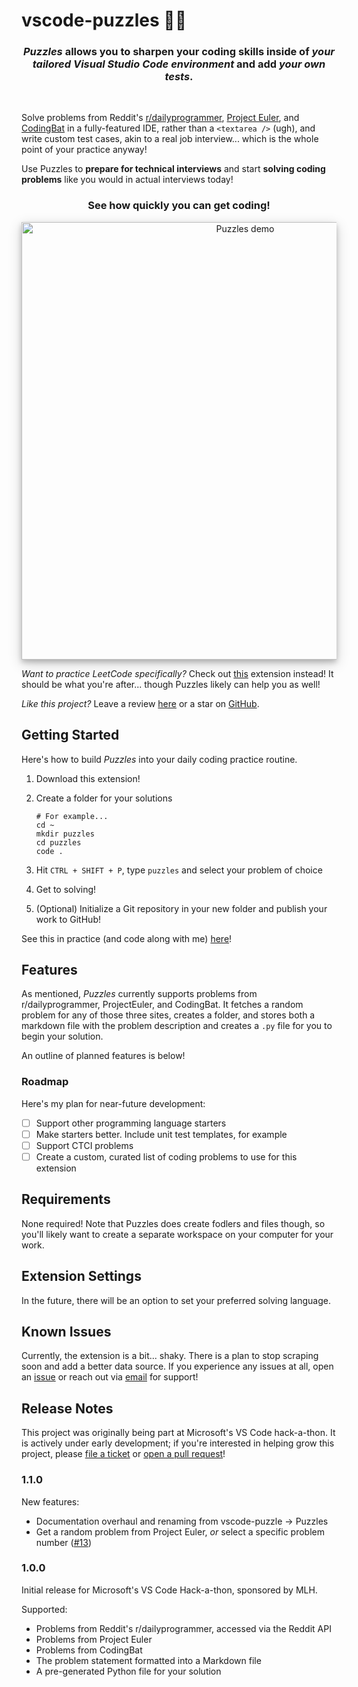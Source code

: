 # vscode-puzzles 🧩🧠

<h3 style="text-align: center"><i>Puzzles</i> allows you to sharpen your coding skills inside of <i>your tailored Visual Studio Code environment</i> and add <i>your own tests</i>.</h3><br />

Solve problems from Reddit's [r/dailyprogrammer](https://www.reddit.com/r/dailyprogrammer/), [Project Euler](https://projecteuler.net/), and [CodingBat](https://codingbat.com/java) in a fully-featured IDE, rather than a ```<textarea />``` (ugh), and write custom test cases, akin to a real job interview... which is the  whole point of your practice anyway!

Use Puzzles to **prepare for technical interviews** and start **solving coding problems** like you would in actual interviews today!

<h3 style="text-align: center">See how quickly you can get coding!</h3>
<p style="text-align: center">
    <img alt="Puzzles demo" src="https://github.com/michaelfromyeg/puzzles/blob/main/puzzles.gif?raw=true" width="700px" style="box-shadow: 0 4px 8px 0 rgba(0, 0, 0, 0.2), 0 6px 20px 0 rgba(0, 0, 0, 0.19);" />
</p>

_Want to practice LeetCode specifically?_ Check out [this](https://marketplace.visualstudio.com/items?itemName=LeetCode.vscode-leetcode) extension instead! It should be what you're after... though Puzzles likely can help you as well!

_Like this project?_ Leave a review [here](https://marketplace.visualstudio.com/items?itemName=michaelfromyeg.vscode-puzzle) or a star on [GitHub](https://github.com/michaelfromyeg/vscode-puzzle).

## Getting Started

Here's how to build _Puzzles_ into your daily coding practice routine.

1. Download this extension!
2. Create a folder for your solutions

    ```shellscript
    # For example...
    cd ~
    mkdir puzzles
    cd puzzles
    code .
    ```

3. Hit `CTRL + SHIFT + P`, type `puzzles` and select your problem of choice
4. Get to solving!
5. (Optional) Initialize a Git repository in your new folder and publish your work to GitHub!

See this in practice (and code along with me) [here](https://github.com/michaelfromyeg/puzzles)!

## Features

As mentioned, _Puzzles_ currently supports problems from r/dailyprogrammer, ProjectEuler, and CodingBat. It fetches a random problem for any of those three sites, creates a folder, and stores both a markdown file with the problem description and creates a `.py` file for you to begin your solution.

An outline of planned features is below!

### Roadmap

Here's my plan for near-future development:

- [ ] Support other programming language starters
- [ ] Make starters better. Include unit test templates, for example
- [ ] Support CTCI problems
- [ ] Create a custom, curated list of coding problems to use for this extension

## Requirements

None required! Note that Puzzles does create fodlers and files though, so you'll likely want to create a separate workspace on your computer for your work.

## Extension Settings

In the future, there will be an option to set your preferred solving language.

## Known Issues

Currently, the extension is a bit... shaky. There is a plan to stop scraping soon and add a better data source. If you experience any issues at all, open an [issue](https://github.com/michaelfromyeg/vscode-puzzle/issues) or reach out via [email](mailto:mdemar01@student.ubc.ca?subject=%5BPuzzles%5D) for support!

## Release Notes

This project was originally being part at Microsoft's VS Code hack-a-thon. It is actively under early development; if you're interested in helping grow this project, please [file a ticket](https://github.com/michaelfromyeg/vscode-puzzle/issues) or [open a pull request](https://github.com/michaelfromyeg/vscode-puzzle/pulls)!

### 1.1.0

New features:

- Documentation overhaul and renaming from vscode-puzzle -> Puzzles
- Get a random problem from Project Euler, _or_ select a specific problem number ([#13](https://github.com/michaelfromyeg/vscode-puzzle/issues/13))

### 1.0.0

Initial release for Microsoft's VS Code Hack-a-thon, sponsored by MLH.

Supported:

- Problems from Reddit's r/dailyprogrammer, accessed via the Reddit API
- Problems from Project Euler
- Problems from CodingBat
- The problem statement formatted into a Markdown file
- A pre-generated Python file for your solution
